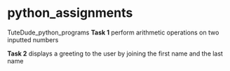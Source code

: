 # python_assignments
TuteDude_python_programs
**Task 1** perform arithmetic operations on two inputted numbers

**Task 2** displays a greeting to the user by joining the first name and the last name
